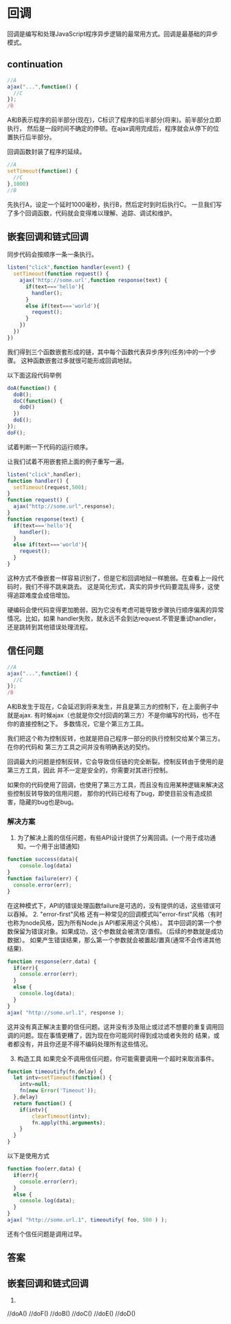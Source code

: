 # 回调
回调是编写和处理JavaScript程序异步逻辑的最常用方式。回调是最基础的异步模式。

## continuation
```javascript
//A
ajax("...",function() {
  //C
});
/B
```
A和B表示程序的前半部分(现在)，C标识了程序的后半部分(将来)。前半部分立即执行，
然后是一段时间不确定的停顿。在ajax调用完成后，程序就会从停下的位置执行后半部分。

回调函数封装了程序的延续。
```javascript
//A
setTimeout(function() {
  //C
},1000)
//B
```
先执行A，设定一个延时1000毫秒，执行B，然后定时到时后执行C。
一旦我们写了多个回调函数，代码就会变得难以理解、追踪、调试和维护。

## 嵌套回调和链式回调
同步代码会按顺序一条一条执行。
```javascript
listen("click",function handler(event) {
  setTimeout(function request() {
    ajax('http://some.url',function response(text) {
      if(text==='hello'){
      	handler();
      }
      else if(text==='world'){
      	request();
      }
    })
  })
})
```
我们得到三个函数嵌套形成的链，其中每个函数代表异步序列(任务)中的一个步骤。
这种函数嵌套过多就很可能形成回调地狱。

以下面这段代码举例
```javascript
doA(function() {
  doB();
  doC(function() {
    doD()
  })
  doE();
});
doF();
```
试着判断一下代码的运行顺序。

让我们试着不用嵌套把上面的例子重写一遍。
```javascript
listen("click",handler);
function handler() {
  setTimeout(request,500);
}
function request() {
  ajax("http://some.url",response);
}
function response(text) {
  if(text==='hello'){
  	handler();
  }
  else if(text==='world'){
  	request();
  }
}
```
这种方式不像嵌套一样容易识别了，但是它和回调地狱一样脆弱。在查看上一段代码时，我们不得不跳来跳去。
这是简化形式，真实的异步代码要混乱得多，这使得追踪难度会成倍增加。

硬编码会使代码变得更加脆弱，因为它没有考虑可能导致步骤执行顺序偏离的异常情况。比如，如果
 handler失败，就永远不会到达request.不管是重试handler，还是跳转到其他错误处理流程。

## 信任问题
```javascript
//A
ajax("...",function() {
  //C
});
/B
```
A和B发生于现在，C会延迟到将来发生，并且是第三方的控制下，在上面例子中就是ajax.
有时候ajax（也就是你交付回调的第三方）不是你编写的代码，也不在你的直接控制之下。
多数情况，它是个第三方工具。

我们把这个称为控制反转，也就是把自己程序一部分的执行控制交给某个第三方。在你的代码和
第三方工具之间并没有明确表达的契约。

回调最大的问题是控制反转，它会导致信任链的完全断裂。控制反转由于使用的是第三方工具，因此
并不一定是安全的，你需要对其进行控制。

如果你的代码使用了回调，也使用了第三方工具，而且没有应用某种逻辑来解决这些控制反转导致的信用问题，
那你的代码已经有了bug，即使目前没有造成损害，隐藏的bug也是bug。

### 解决方案
1. 为了解决上面的信任问题，有些API设计提供了分离回调。(一个用于成功通知，一个用于出错通知)
```javascript
function success(data){
	console.log(data)
}
function failure(err) {
  console.error(err);
}
```
在这种模式下，API的错误处理函数failure是可选的，没有提供的话，这些错误可以吞掉。
2. "error-first"风格
还有一种常见的回调模式叫"error-first"风格（有时也称为node风格，因为所有Node.js API都采用这个风格）。
其中回调的第一个参数保留为错误对象。如果成功，这个参数就会被清空/置假。（后续的参数就是成功数据）。
如果产生错误结果，那么第一个参数就会被置起/置真(通常不会传递其他结果).
```javascript
function response(err,data) {
  if(err){
  	console.error(err);
  }
  else {
  	console.log(data);
  }
}
ajax( "http://some.url.1", response ); 
```
这并没有真正解决主要的信任问题。这并没有涉及阻止或过滤不想要的重复调用回调的问题。现在事情更糟了，因为现在你可能同时得到成功或者失败的
结果，或者都没有，并且你还是不得不编码处理所有这些情况。

3. 构造工具
如果完全不调用信任问题，你可能需要调用一个超时来取消事件。
```javascript
function timeoutify(fn,delay) {
  let intv=setTimeout(function() {
    intv=null;
    fn(new Error('Timeout'));
  },delay)
  return function() {
    if(intv){
    	clearTimeout(intv);
    	fn.apply(thi,arguments);
    }
  }
}
```
以下是使用方式
```javascript
function foo(err,data) {
  if(err){
  	console.error(err);
  }
  else {
  	console.log(data);
  }
}
ajax( "http://some.url.1", timeoutify( foo, 500 ) ); 
```

还有个信任问题是调用过早。
## 答案
## 嵌套回调和链式回调
1. ```javascript
//doA()
//doF()
//doB()
//doC()
//doE()
//doD()
```
